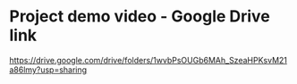 #  Project demo video - Google Drive link 
https://drive.google.com/drive/folders/1wvbPsOUGb6MAh_SzeaHPKsvM21a86lmy?usp=sharing

